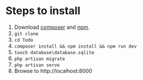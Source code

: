 # Steps to install

1. Download [composer]() and [npm]().
2. `git clone `
3. `cd Todo`
4. `composer install && npm install && npm run dev`
5. `touch database\database.sqlite`
6. `php artisan migrate`
7. `php artisan serve`
8. Browse to http://localhost:8000